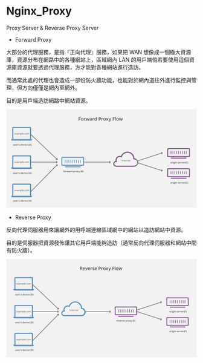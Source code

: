 # Nginx_Proxy
Proxy Server &amp; Reverse Proxy Server


* Forward Proxy

大部分的代理服務，是指『正向代理』服務，如果把 WAN 想像成一個極大資源庫，資源分布在網路中的各種網站上，區域網內 LAN 的用戶端倘若要使用這個資源庫資源就要透過代理服務，方才能對各種網站進行造訪。

而通常此處的代理也會造成一部份防火牆功能，也能對於網內道往外進行監控與管理，但方向僅僅是網內至網外。

目的是用戶端造訪網路中網站資源。

![forward](https://raw.githubusercontent.com/QueenieCplusplus/Nginx_Proxy/master/Forward_Proxy.png)


* Reverse Proxy

反向代理伺服器用來讓網外的用呼端連線區域網中的網站以造訪網站中資源。

目的是伺服器把資源發佈讓其它用戶端能夠造訪（通常反向代理伺服器和網站中間有防火牆）。

![reverse](https://raw.githubusercontent.com/QueenieCplusplus/Nginx_Proxy/master/Reversed_Proxy.png)
